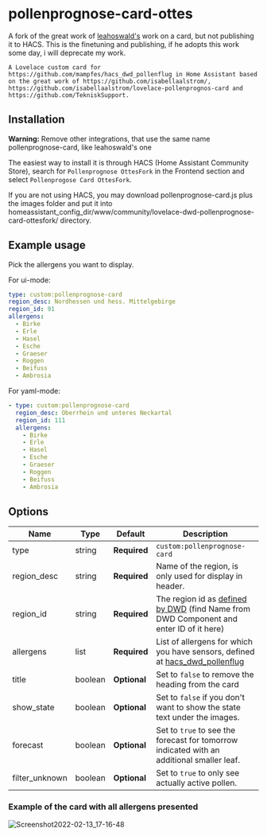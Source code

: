 # pollenprognose-card-ottes

A fork of the great work of [leahoswald's](https://github.com/leahoswald/) work on a card, but not publishing it to HACS. This is the finetuning and publishing, if he adopts this work some day, i will deprecate my work.

```
A Lovelace custom card for https://github.com/mampfes/hacs_dwd_pollenflug in Home Assistant based on the great work of https://github.com/isabellaalstrom/, https://github.com/isabellaalstrom/lovelace-pollenprognos-card and https://github.com/TekniskSupport.
```

## Installation

<b>Warning:</b> Remove other integrations, that use the same name pollenprognose-card, like leahoswald's one


The easiest way to install it is through HACS (Home Assistant Community Store), search for `Pollenprognose OttesFork` in the Frontend section and select `Pollenprogose Card OttesFork`.

If you are not using HACS, you may download pollenprognose-card.js plus the images folder and put it into homeassistant_config_dir/www/community/lovelace-dwd-pollenprognose-card-ottesfork/ directory.

## Example usage
Pick the allergens you want to display.

For ui-mode:
```yaml
type: custom:pollenprognose-card
region_desc: Nordhessen und hess. Mittelgebirge
region_id: 91
allergens:
  - Birke
  - Erle
  - Hasel
  - Esche
  - Graeser
  - Roggen
  - Beifuss
  - Ambrosia
```

For yaml-mode:
```yaml
- type: custom:pollenprognose-card
  region_desc: Oberrhein und unteres Neckartal
  region_id: 111
  allergens:
    - Birke
    - Erle
    - Hasel
    - Esche
    - Graeser
    - Roggen
    - Beifuss
    - Ambrosia
```

## Options

| Name | Type | Default | Description
| ---- | ---- | ------- | -----------
| type | string | **Required** | `custom:pollenprognose-card`
| region_desc | string | **Required** | Name of the region, is only used for display in header.
| region_id | string | **Required** | The region id as [defined by DWD](https://opendata.dwd.de/climate_environment/health/alerts/Beschreibung_pollen_s31fg.pdf) (find Name from DWD Component and enter ID of it here)
| allergens | list | **Required** | List of allergens for which you have sensors, defined at [hacs_dwd_pollenflug](https://github.com/mampfes/hacs_dwd_pollenflug)
| title | boolean | **Optional** | Set to `false` to remove the heading from the card
| show_state | boolean | **Optional** | Set to `false` if you don't want to show the state text under the images.
| forecast | boolean | **Optional** | Set to `true` to see the forecast for tomorrow indicated with an additional smaller leaf.
| filter_unknown | boolean | **Optional** | Set to `true` to only see actually active pollen.

### Example of the card with all allergens presented
![Screenshot2022-02-13_17-16-48](https://user-images.githubusercontent.com/1292551/153762269-214888ae-d2bb-445b-a90a-f4336cd303e1.png)
